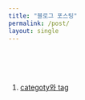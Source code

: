 ```yaml
---
title: "블로그 포스팅"
permalink: /post/
layout: single
---
```


<br><br><br>
1. [categoty와 tag](https://nemotaek.github.io/NemoNote/blog/category/)
